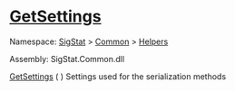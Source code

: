 # [GetSettings](./SerializationHelper-100664027.md)

Namespace: [SigStat]() > [Common](./../../README.md) > [Helpers](./../README.md)

Assembly: SigStat.Common.dll

[GetSettings](./SerializationHelper-100664027.md) (  )              Settings used for the serialization methods
